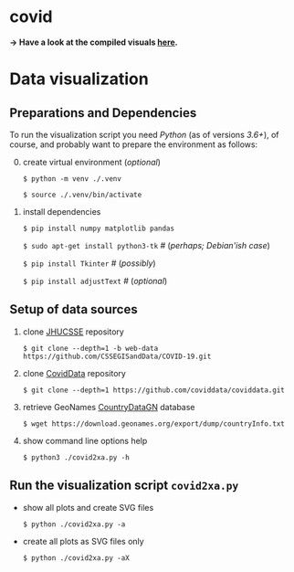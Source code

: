 # covid

**→ Have a look at the compiled visuals [here](https://xax.github.io/covid/).**


# Data visualization


## Preparations and Dependencies

To run the visualization script you need *Python* (as of versions *3.6+*), of course, and probably want to prepare the environment as follows:

0. create virtual environment (*optional*)

    `$ python -m venv ./.venv`

    `$ source ./.venv/bin/activate`

1. install dependencies

    `$ pip install numpy matplotlib pandas`

    `$ sudo apt-get install python3-tk`  *#* (*perhaps; Debian'ish case*)

    `$ pip install Tkinter`  *#* (*possibly*)

    `$ pip install adjustText`  *#* (*optional*)


## Setup of data sources

1. clone [JHUCSSE] repository

    `$ git clone --depth=1 -b web-data https://github.com/CSSEGISandData/COVID-19.git`

2. clone [CovidData] repository

    `$ git clone --depth=1 https://github.com/coviddata/coviddata.git`

3. retrieve GeoNames [CountryDataGN] database

    `$ wget https://download.geonames.org/export/dump/countryInfo.txt`

9. show command line options help

    `$ python3 ./covid2xa.py -h`


## Run the visualization script `covid2xa.py`

- show all plots and create SVG files

    `$ python ./covid2xa.py -a`

- create all plots as SVG files only

    `$ python ./covid2xa.py -aX`


[JHUCSSE]: https://github.com/CSSEGISandData/COVID-19 "2019 Novel Coronavirus COVID-19 (2019-nCoV) Data Repository by Johns Hopkins CSSE"
[CovidData]: https://github.com/coviddata/coviddata "CovidData, preprocessed JHU CSSE and New York Times data"
[NYTData]: https://github.com/nytimes/covid-19-data "New York Times Covid-19 US states data"

[GeoNames]: http://www.geonames.org/ "GeoNames"
[CountryDataGN]: https://download.geonames.org/export/dump/countryInfo.txt "GeoNames country data"

[CC-by-4.0]: https://creativecommons.org/licenses/by/4.0/ "Creative Commons Attribution 4.0 License"
[JHU-TOS]: https://github.com/CSSEGISandData/COVID-19/blob/master/README.md "Terms of use"
[NYT-TOS]: https://github.com/nytimes/covid-19-data#license-and-attribution "License and Attribution"
